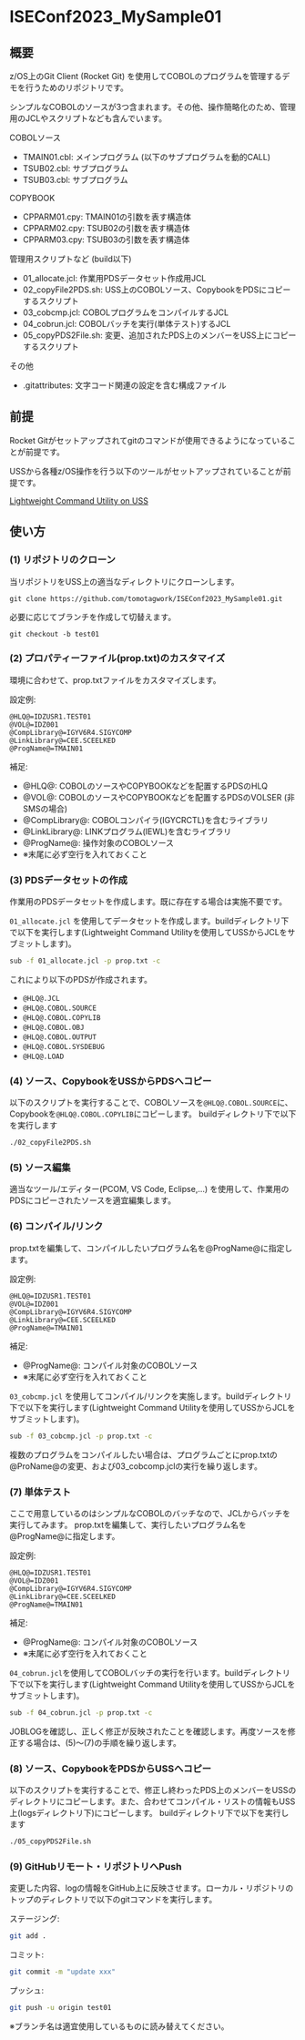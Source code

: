 # ISEConf2023_MySample01

## 概要

z/OS上のGit Client (Rocket Git) を使用してCOBOLのプログラムを管理するデモを行うためのリポジトリです。

シンプルなCOBOLのソースが3つ含まれます。その他、操作簡略化のため、管理用のJCLやスクリプトなども含んでいます。

COBOLソース
- TMAIN01.cbl: メインプログラム (以下のサブプログラムを動的CALL)
- TSUB02.cbl: サブプログラム
- TSUB03.cbl: サブプログラム

COPYBOOK
- CPPARM01.cpy: TMAIN01の引数を表す構造体
- CPPARM02.cpy: TSUB02の引数を表す構造体
- CPPARM03.cpy: TSUB03の引数を表す構造体

管理用スクリプトなど (build以下)
- 01_allocate.jcl: 作業用PDSデータセット作成用JCL
- 02_copyFile2PDS.sh: USS上のCOBOLソース、CopybookをPDSにコピーするスクリプト
- 03_cobcmp.jcl: COBOLプログラムをコンパイルするJCL
- 04_cobrun.jcl: COBOLバッチを実行(単体テスト)するJCL
- 05_copyPDS2File.sh: 変更、追加されたPDS上のメンバーをUSS上にコピーするスクリプト

その他
- .gitattributes: 文字コード関連の設定を含む構成ファイル

## 前提

Rocket Gitがセットアップされてgitのコマンドが使用できるようになっていることが前提です。

USSから各種z/OS操作を行う以下のツールがセットアップされていることが前提です。

[Lightweight Command Utility on USS](https://github.com/tomotagwork/Lightweight_Command_Utility_on_USS)

## 使い方

### (1) リポジトリのクローン

当リポジトリをUSS上の適当なディレクトリにクローンします。

`git clone https://github.com/tomotagwork/ISEConf2023_MySample01.git`

必要に応じてブランチを作成して切替えます。

`git checkout -b test01`

### (2) プロパティーファイル(prop.txt)のカスタマイズ

環境に合わせて、prop.txtファイルをカスタマイズします。

設定例:

```properties
@HLQ@=IDZUSR1.TEST01
@VOL@=IDZ001
@CompLibrary@=IGYV6R4.SIGYCOMP
@LinkLibrary@=CEE.SCEELKED
@ProgName@=TMAIN01

```

補足:
- @HLQ@: COBOLのソースやCOPYBOOKなどを配置するPDSのHLQ
- @VOL@: COBOLのソースやCOPYBOOKなどを配置するPDSのVOLSER (非SMSの場合)
- @CompLibrary@: COBOLコンパイラ(IGYCRCTL)を含むライブラリ
- @LinkLibrary@: LINKプログラム(IEWL)を含むライブラリ
- @ProgName@: 操作対象のCOBOLソース
- ※末尾に必ず空行を入れておくこと

### (3) PDSデータセットの作成

作業用のPDSデータセットを作成します。既に存在する場合は実施不要です。

`01_allocate.jcl` を使用してデータセットを作成します。buildディレクトリ下で以下を実行します(Lightweight Command Utilityを使用してUSSからJCLをサブミットします)。

```sh
sub -f 01_allocate.jcl -p prop.txt -c
```

これにより以下のPDSが作成されます。
- `@HLQ@.JCL`
- `@HLQ@.COBOL.SOURCE`
- `@HLQ@.COBOL.COPYLIB`
- `@HLQ@.COBOL.OBJ`
- `@HLQ@.COBOL.OUTPUT`
- `@HLQ@.COBOL.SYSDEBUG`
- `@HLQ@.LOAD`

### (4) ソース、CopybookをUSSからPDSへコピー

以下のスクリプトを実行することで、COBOLソースを`@HLQ@.COBOL.SOURCE`に、Copybookを`@HLQ@.COBOL.COPYLIB`にコピーします。
buildディレクトリ下で以下を実行します

```sh
./02_copyFile2PDS.sh
```

### (5) ソース編集

適当なツール/エディター(PCOM, VS Code, Eclipse,...) を使用して、作業用のPDSにコピーされたソースを適宜編集します。

### (6) コンパイル/リンク

prop.txtを編集して、コンパイルしたいプログラム名を@ProgName@に指定します。

設定例:

```properties
@HLQ@=IDZUSR1.TEST01
@VOL@=IDZ001
@CompLibrary@=IGYV6R4.SIGYCOMP
@LinkLibrary@=CEE.SCEELKED
@ProgName@=TMAIN01

```

補足:
- @ProgName@: コンパイル対象のCOBOLソース
- ※末尾に必ず空行を入れておくこと

`03_cobcmp.jcl` を使用してコンパイル/リンクを実施します。buildディレクトリ下で以下を実行します(Lightweight Command Utilityを使用してUSSからJCLをサブミットします)。

```sh
sub -f 03_cobcmp.jcl -p prop.txt -c
```

複数のプログラムをコンパイルしたい場合は、プログラムごとにprop.txtの@ProName@の変更、および03_cobcomp.jclの実行を繰り返します。

### (7) 単体テスト

ここで用意しているのはシンプルなCOBOLのバッチなので、JCLからバッチを実行してみます。
prop.txtを編集して、実行したいプログラム名を@ProgName@に指定します。

設定例:

```properties
@HLQ@=IDZUSR1.TEST01
@VOL@=IDZ001
@CompLibrary@=IGYV6R4.SIGYCOMP
@LinkLibrary@=CEE.SCEELKED
@ProgName@=TMAIN01

```

補足:
- @ProgName@: コンパイル対象のCOBOLソース
- ※末尾に必ず空行を入れておくこと

`04_cobrun.jcl`を使用してCOBOLバッチの実行を行います。buildディレクトリ下で以下を実行します(Lightweight Command Utilityを使用してUSSからJCLをサブミットします)。

```sh
sub -f 04_cobrun.jcl -p prop.txt -c
```

JOBLOGを確認し、正しく修正が反映されたことを確認します。再度ソースを修正する場合は、(5)～(7)の手順を繰り返します。

### (8) ソース、CopybookをPDSからUSSへコピー

以下のスクリプトを実行することで、修正し終わったPDS上のメンバーをUSSのディレクトリにコピーします。また、合わせてコンパイル・リストの情報もUSS上(logsディレクトリ下)にコピーします。
buildディレクトリ下で以下を実行します

```sh
./05_copyPDS2File.sh
```

### (9) GitHubリモート・リポジトリへPush

変更した内容、logの情報をGitHub上に反映させます。ローカル・リポジトリのトップのディレクトリで以下のgitコマンドを実行します。

ステージング:

```sh
git add .
```

コミット:

```sh
git commit -m "update xxx"
```

プッシュ:

```sh
git push -u origin test01
```

※ブランチ名は適宜使用しているものに読み替えてください。
